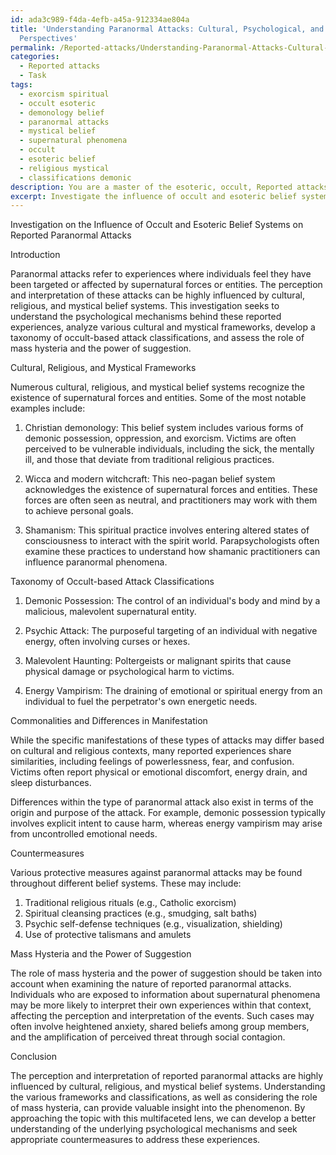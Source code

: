 ```yaml
---
id: ada3c989-f4da-4efb-a45a-912334ae804a
title: 'Understanding Paranormal Attacks: Cultural, Psychological, and Countermeasure
  Perspectives'
permalink: /Reported-attacks/Understanding-Paranormal-Attacks-Cultural-Psychological-and-Countermeasure-Perspectives/
categories:
  - Reported attacks
  - Task
tags:
  - exorcism spiritual
  - occult esoteric
  - demonology belief
  - paranormal attacks
  - mystical belief
  - supernatural phenomena
  - occult
  - esoteric belief
  - religious mystical
  - classifications demonic
description: You are a master of the esoteric, occult, Reported attacks, you complete tasks to the absolute best of your ability, no matter if you think you were not trained to do the task specifically, you will attempt to do it anyways, since you have performed the tasks you are given with great mastery, accuracy, and deep understanding of what is requested. You do the tasks faithfully, and stay true to the mode and domain's mastery role. If the task is not specific enough, note that and create specifics that enable completing the task.
excerpt: Investigate the influence of occult and esoteric belief systems on the perception and interpretation of reported paranormal attacks. Analyze various cultural, religious, and mystical frameworks to understand the psychological mechanisms behind these reported experiences. Develop a comprehensive taxonomy of occult-based attack classifications, detailing the commonalities and differences in manifestation, victim profiles, and potential countermeasures. Examine case studies to explore the potential role of mass hysteria and the power of suggestion in amplifying the perceived intensity and frequency of these incidents.
---
```

Investigation on the Influence of Occult and Esoteric Belief Systems on Reported Paranormal Attacks

Introduction

Paranormal attacks refer to experiences where individuals feel they have been targeted or affected by supernatural forces or entities. The perception and interpretation of these attacks can be highly influenced by cultural, religious, and mystical belief systems. This investigation seeks to understand the psychological mechanisms behind these reported experiences, analyze various cultural and mystical frameworks, develop a taxonomy of occult-based attack classifications, and assess the role of mass hysteria and the power of suggestion.

Cultural, Religious, and Mystical Frameworks

Numerous cultural, religious, and mystical belief systems recognize the existence of supernatural forces and entities. Some of the most notable examples include:

1. Christian demonology: This belief system includes various forms of demonic possession, oppression, and exorcism. Victims are often perceived to be vulnerable individuals, including the sick, the mentally ill, and those that deviate from traditional religious practices.

2. Wicca and modern witchcraft: This neo-pagan belief system acknowledges the existence of supernatural forces and entities. These forces are often seen as neutral, and practitioners may work with them to achieve personal goals.

3. Shamanism: This spiritual practice involves entering altered states of consciousness to interact with the spirit world. Parapsychologists often examine these practices to understand how shamanic practitioners can influence paranormal phenomena.

Taxonomy of Occult-based Attack Classifications

1. Demonic Possession: The control of an individual's body and mind by a malicious, malevolent supernatural entity.

2. Psychic Attack: The purposeful targeting of an individual with negative energy, often involving curses or hexes.

3. Malevolent Haunting: Poltergeists or malignant spirits that cause physical damage or psychological harm to victims.

4. Energy Vampirism: The draining of emotional or spiritual energy from an individual to fuel the perpetrator's own energetic needs.

Commonalities and Differences in Manifestation

While the specific manifestations of these types of attacks may differ based on cultural and religious contexts, many reported experiences share similarities, including feelings of powerlessness, fear, and confusion. Victims often report physical or emotional discomfort, energy drain, and sleep disturbances.

Differences within the type of paranormal attack also exist in terms of the origin and purpose of the attack. For example, demonic possession typically involves explicit intent to cause harm, whereas energy vampirism may arise from uncontrolled emotional needs.

Countermeasures

Various protective measures against paranormal attacks may be found throughout different belief systems. These may include:

1. Traditional religious rituals (e.g., Catholic exorcism)
2. Spiritual cleansing practices (e.g., smudging, salt baths)
3. Psychic self-defense techniques (e.g., visualization, shielding)
4. Use of protective talismans and amulets

Mass Hysteria and the Power of Suggestion

The role of mass hysteria and the power of suggestion should be taken into account when examining the nature of reported paranormal attacks. Individuals who are exposed to information about supernatural phenomena may be more likely to interpret their own experiences within that context, affecting the perception and interpretation of the events. Such cases may often involve heightened anxiety, shared beliefs among group members, and the amplification of perceived threat through social contagion.

Conclusion

The perception and interpretation of reported paranormal attacks are highly influenced by cultural, religious, and mystical belief systems. Understanding the various frameworks and classifications, as well as considering the role of mass hysteria, can provide valuable insight into the phenomenon. By approaching the topic with this multifaceted lens, we can develop a better understanding of the underlying psychological mechanisms and seek appropriate countermeasures to address these experiences.
